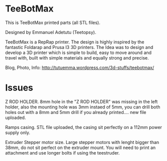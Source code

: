 TeeBotMax
=========

This is TeeBotMax printed parts (all STL files).

Designed by Emmanuel Adetutu (Teetopsy).

TeeBotMax is a RepRap printer. 
The design is highly inspired by the fantastic Foldarap and Prusa I3 3D printers.
The Idea was to design and develop a 3D printer which is simple to build, easy to move around and travel with, built with simple materials and equally strong and precise.


Blog, Photo, Info:  http://tutuemma.wordpress.com/3d-stuffs/teebotmax/


Issues
=========

Z ROD HOLDER.
8mm hole in the "Z ROD HOLDER" was missing in the left holder, also the mounting hole was 3mm instaed of 5mm, you can drill both holes out with a 8mm and 5mm drill if you already printed.... new file uploaded.

Ramps casing.
STL file uploaded, the casing sit perfectly on a 112mm power supply only.

Extruder Stepper motor size.
Large stepper motors with lenght bigger than 38mm, do not sit perfect on the extruder mount. You will need to print an attachment and use longer bolts if using the teestruder.
